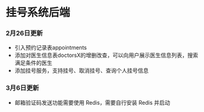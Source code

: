 # 挂号系统后端

### 2月26日更新
- 引入预约记录表appointments
- 添加对医生信息表doctorsX的增删改查，可以向用户展示医生信息列表，搜索满足条件的医生
- 添加挂号服务，支持挂号、取消挂号、查询个人挂号信息

### 3月6日更新
- 邮箱验证码发送功能需要使用 Redis，需要自行安装 Redis 并启动
